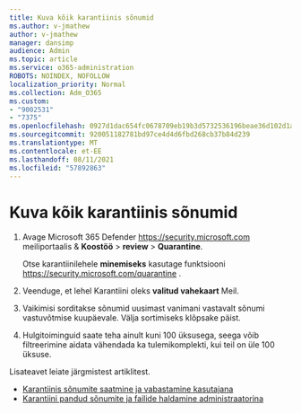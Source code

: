 ```yaml
---
title: Kuva kõik karantiinis sõnumid
ms.author: v-jmathew
author: v-jmathew
manager: dansimp
audience: Admin
ms.topic: article
ms.service: o365-administration
ROBOTS: NOINDEX, NOFOLLOW
localization_priority: Normal
ms.collection: Adm_O365
ms.custom:
- "9002531"
- "7375"
ms.openlocfilehash: 0927d1dac654fc0678709eb19b3d5732536196beae36d102d1a94bf7617b1b45
ms.sourcegitcommit: 920051182781bd97ce4d4d6fbd268cb37b84d239
ms.translationtype: MT
ms.contentlocale: et-EE
ms.lasthandoff: 08/11/2021
ms.locfileid: "57892863"
---
```

# <a name="view-all-quarantined-messages"></a>Kuva kõik karantiinis sõnumid

1. Avage Microsoft 365 Defender <https://security.microsoft.com> meiliportaalis & **Koostöö** \> **review** \> **Quarantine**.

   Otse karantiinilehele **minemiseks** kasutage funktsiooni <https://security.microsoft.com/quarantine> .

2. Veenduge,  et lehel Karantiini oleks **valitud vahekaart** Meil.
3. Vaikimisi sorditakse sõnumid uusimast vanimani vastavalt sõnumi vastuvõtmise kuupäevale. Välja sortimiseks klõpsake päist.
4. Hulgitoiminguid saate teha ainult kuni 100 üksusega, seega võib filtreerimine aidata vähendada ka tulemikomplekti, kui teil on üle 100 üksuse.

Lisateavet leiate järgmistest artiklitest.

- [Karantiinis sõnumite saatmine ja vabastamine kasutajana](https://docs.microsoft.com/microsoft-365/security/office-365-security/find-and-release-quarantined-messages-as-a-user)
- [Karantiini pandud sõnumite ja failide haldamine administraatorina](https://docs.microsoft.com/microsoft-365/security/office-365-security/manage-quarantined-messages-and-files)
